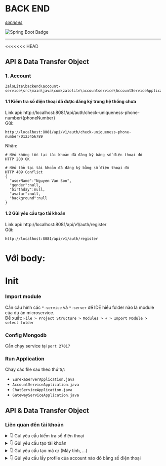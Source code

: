 # BACK END
*[sonnees](https://github.com/sonnees)* <br>

![Spring Boot Badge](https://img.shields.io/badge/Spring%20Boot-6DB33F?logo=springboot&logoColor=fff&style=for-the-badge)

<hr>

<<<<<<< HEAD
## API & Data Transfer Object
### 1. Account
```
ZaloLite\backend\account-service\src\main\java\com\zalolite\accountservice\AccountServiceApplication.java
```
  
#### 1.1 Kiểm tra số điện thoại đã được đăng ký trong hệ thống chưa
Link api: http://localhost:8081/api/auth/check-uniqueness-phone-number/{phoneNumber} <br>
Gửi:
```
http://localhost:8081/api/v1/auth/check-uniqueness-phone-number/0123456789
```
  
Nhận:
```
# Nếu không tồn tại tài khoản đã đăng ký bằng số điện thoại đó
HTTP 200 OK

# Nếu tồn tại tài khoản đã đăng ký bằng số điện thoại đó
HTTP 409 Conflict
{
  "userName":"Nguyen Van Son",
  "gender":null,
  "birthday":null,
  "avatar":null,
  "background":null
}
```
#### 1.2 Gửi yêu cầu tạo tài khoản
Link api: http://localhost:8081/api/v1/auth/register <br>
Gửi:
```
http://localhost:8081/api/v1/auth/register
```
Với body:
=======

# Init
### Import module
Cần cấu hình các `*-service` và `*-server` để IDE hiểu folder nào là module của dự án microservice.  <br>
Đề xuất: `File > Project Structure > Modules > + > Import Module > select folder`

### Config Mongodb
Cần chạy service tại `port 27017` 

### Run Application
Chạy các file sau theo thứ tự: <br>
- `EurekaServerApplication.java` <br>
- `AccountServiceApplication.java` <br>
- `ChatServiceApplication.java` <br>
- `GatewayServiceApplication.java` <br>

## API & Data Transfer Object
### Liên quan đến tài khoản

<details>
  <summary>👇 Gửi yêu cầu kiểm tra số điện thoại </summary> <br>

`Method GET` : http://localhost:8081/api/auth/check-uniqueness-phone-number/{phoneNumber} <br>
```
http://localhost:8081/api/v1/auth/check-uniqueness-phone-number/0000000000
```
`Received` :
```
# Nếu không tồn tại tài khoản đã đăng ký bằng số điện thoại đó
HTTP 200

# Nếu tồn tại tài khoản đã đăng ký bằng số điện thoại đó
HTTP 409
{
    "userID": null,
    "userName": "Tú Anh",
    "gender": null,
    "birthday": null,
    "avatar": null,
    "background": null
}
```
</details>

<details>
  <summary>👇 Gửi yêu cầu tạo tài khoản </summary> 
  <hr>
  
`Method POST` : http://localhost:8081/api/v1/auth/register <br>
```
http://localhost:8081/api/v1/auth/register
```
`Body` :
>>>>>>> master
```
{
    "phoneNumber":"0123456789",
    "password":"123",
    "userName":"Son nees",
    "gender":"true",
<<<<<<< HEAD
    "birthday":"2024-01-26"
}
```  
Nhận:
```
# Thành công
HTTP 200 OK
"success"

# Thất bại
HTTP 409 Conflict
```

#### 1.3 Gửi yêu cầu cấp quyền
Link api: http://localhost:8081/api/v1/auth/authenticate <br>
Gửi:
```
http://localhost:8081/api/v1/auth/authenticate
```
Với body:
=======
    "birthday":"2024-01-26",
    "role":"USER"
}
```  
`Received` :

```
# Thành công
HTTP 200
"success"

# Thất bại
HTTP 409
```

</details>

<details>
  <summary>👇 Gửi yêu cầu cấp quyền </summary> 
  <hr> 
  
`Method POST` : http://localhost:8081/api/v1/auth/authenticate <br>
```
http://localhost:8081/api/v1/auth/authenticate
```
`Body` :
>>>>>>> master
```
{
    "phoneNumber":"0123456789",
    "password":"123"
}
```  
<<<<<<< HEAD
Nhận:
```
# Thành công
HTTP 200 OK
"{một mã token}"

# Thất bại: do số điện thoại không đúng hoặc là do password không đúng
HTTP 401 Unauthorized
```

#### 1.4 Gửi yêu cầu tạo mã qr (Máy tính, ...)
Link api: http://localhost:8081/api/v1/auth/authenticate/qr-code <br>
Gửi:
```
http://localhost:8081/api/v1/auth/authenticate/qr-code
```

Nhận:
```
# Thành công
HTTP 200 OK
=======
`Received` :
```
# Thành công
HTTP 200
"{một mã token}"

# Thất bại: do số điện thoại không đúng hoặc là do password không đúng
HTTP 401
```
</details>

<details>
  <summary>👇 Gửi yêu cầu tạo mã qr (Máy tính, ...) </summary> 
  <hr>

`Method GET` : http://localhost:8081/api/v1/auth/authenticate/qr-code <br>
```
http://localhost:8081/api/v1/auth/authenticate/qr-code
```
`Received` :
```
# Thành công
HTTP 200
>>>>>>> master
"{một mã base64Image}"

# Thất bại:
HTTP 404 
```
<<<<<<< HEAD

#### 1.5 Gửi yêu cầu lấy profile của account nào đó bằng số điện thoại
Link api: http://localhost:8081/api/v1/account/profile/{phoneNumber} <br>
Gửi kèm token:
```
http://localhost:8081/api/v1/account/profile/0123456788
```

Nhận:
=======
</details>

<details>
  <summary>👇 Gửi yêu cầu lấy profile của account nào đó bằng số điện thoại </summary> 
  <hr>
  
`Method GET + TOKEN ` : http://localhost:8081/api/v1/account/profile/{phoneNumber} <br>
```
http://localhost:8081/api/v1/account/profile/0000000000
```
`Received` :
>>>>>>> master
```
# Thành công (có account):
HTTP 200 OK
** Trường hợp xem thông tin của người khác: Có thể bị ẩn các thông tin theo cài đặt của người dùng
*** Ẩn năm sinh: Năm sinh về mặc định là 1900. Khi hiển thị ở frontend thì để **, không hiện 1900
*** Ẩn ngày tháng năm sinh: năm sinh nhận được là null
{
<<<<<<< HEAD
    "userName": "Nguyen Thi Son",
    "gender": false,
    "birthday": null,
    "avatar": "https://cdn4.iconfinder.com/data/icons/circle-avatars-1/128/050_girl_avatar_profile_woman_suit_student_officer-2-1024.png",
    "background": "https://giaiphapzalo.com/wp-content/uploads/2021/09/pagebg-1-1920x705.jpg"
}

# Thất bại (Không tìm thấy account):
HTTP 404 
```

=======
    "userID": "49a9768c-a2a8-4290-9653-5291b9718db1",
    "userName": "Tú Anh",
    "gender": true,
    "birthday": "2024-03-08T10:54:01.442+00:00",
    "avatar": "https://zalolite.s3.amazonaws.com/nam1.jpg",
    "background": "https://zalolite.s3.amazonaws.com/background1.jpg"
}

# Thất bại (Không tìm thấy account):
HTTP 404|500
```
</details>

<details>
  <summary>👇 Gửi yêu cầu lấy toàn bộ thông tin của tài khoản </summary> 
  <hr>

`Method GET + TOKEN` : http://localhost:8081/api/v1/account/info <br>
```
http://localhost:8081/api/v1/account/info
```

`Received` :
```
# Thành công (có account):
HTTP 200 OK
{info account}

# Thất bại (Không tìm thấy account từ token hoặc token lỗi):
HTTP 403
```
</details>

### Liên quan đến chat

<details>
  <summary>👇 Gửi yêu lấy toàn bộ thông tin của user </summary> <br>

`Method GET + TOKEN` : http://localhost:8082/api/v1/user/info/{userId} <br>
```
http://localhost:8082/api/v1/user/info/49a9768c-a2a8-4290-9653-5291b9718db1
```
`Received` :
```
# Failed
HTTP 401 Error token
HTTP 500 Error processing JSON

# Success
HTTP 200
{user-info}
```
</details>


# FRONT END
`WEB INIT`
```
npm i
npm run dev
```
`Login` :
```
http://localhost:5173/auth/login
```


>>>>>>> master
